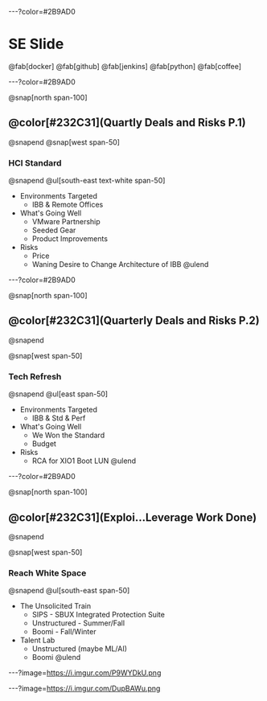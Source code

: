 ---?color=#2B9AD0
# SE Slide
@fab[docker] @fab[github] @fab[jenkins] @fab[python] @fab[coffee]

---?color=#2B9AD0

@snap[north span-100]
## @color[#232C31](Quartly Deals and Risks P.1)
@snapend
@snap[west span-50]
### HCI Standard
@snapend
@ul[south-east text-white span-50]
- Environments Targeted
  - IBB & Remote Offices
- What's Going Well
  - VMware Partnership
  - Seeded Gear
  - Product Improvements
- Risks
  - Price
  - Waning Desire to Change Architecture of IBB
@ulend

---?color=#2B9AD0

@snap[north span-100]
## @color[#232C31](Quarterly Deals and Risks P.2)
@snapend

@snap[west span-50]
### Tech Refresh
@snapend
@ul[east span-50]
- Environments Targeted
  - IBB & Std & Perf
- What's Going Well
  - We Won the Standard
  - Budget
- Risks
  - RCA for XIO1 Boot LUN
@ulend


---?color=#2B9AD0

@snap[north span-100]
## @color[#232C31](Exploi...Leverage Work Done)
@snapend

@snap[west span-50]
### Reach White Space
@snapend
@ul[south-east span-50]
- The Unsolicited Train
  - SIPS - SBUX Integrated Protection Suite
  - Unstructured - Summer/Fall
  - Boomi - Fall/Winter
- Talent Lab
  - Unstructured (maybe ML/AI)
  - Boomi
@ulend

---?image=https://i.imgur.com/P9WYDkU.png


---?image=https://i.imgur.com/DupBAWu.png
